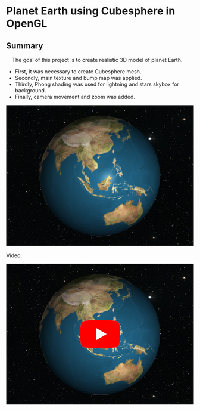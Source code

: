 # Planet Earth using Cubesphere in OpenGL

## Summary
&nbsp;&nbsp;&nbsp;&nbsp;The goal of this project is to create realistic 3D model of planet Earth. 
  * First, it was necessary to create Cubesphere mesh.
  * Secondly, main texture and bump map was applied.
  * Thirdly, Phong shading was used for lightning and stars skybox for background.
  * Finally, camera movement and zoom was added.

![Earth](images/earth.png)


Video:

[![Earth Youtube](images/earth_youtube.png)](https://youtu.be/mnQqhaXgkug)
